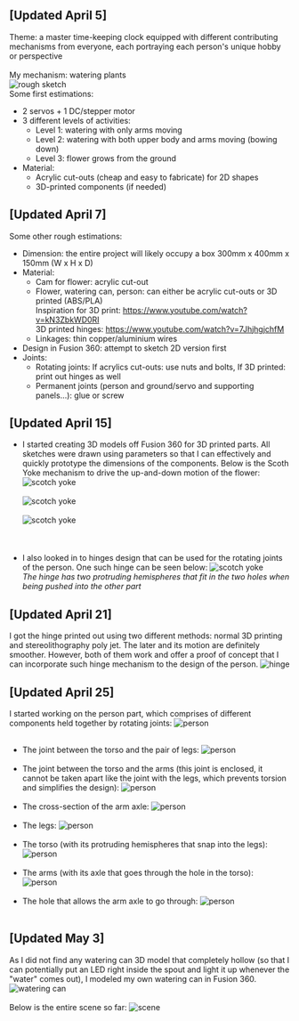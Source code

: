 [Updated April 5]
---------------

Theme: a master time-keeping clock equipped with different contributing mechanisms from everyone, each portraying each person's unique hobby or perspective<br><br>
My mechanism: watering plants  
![rough sketch](https://raw.githubusercontent.com/vtn238/machineLab/master/finalProject/IMG_20200405_175443.jpg)  
Some first estimations:  
* 2 servos + 1 DC/stepper motor
* 3 different levels of activities:
  * Level 1: watering with only arms moving
  * Level 2: watering with both upper body and arms moving (bowing down)
  * Level 3: flower grows from the ground
* Material:
  * Acrylic cut-outs (cheap and easy to fabricate) for 2D shapes
  * 3D-printed components (if needed)
    
[Updated April 7]
---------------
Some other rough estimations:
* Dimension: the entire project will likely occupy a box 300mm x 400mm x 150mm (W x H x D)
* Material:
  * Cam for flower: acrylic cut-out
  * Flower, watering can, person: can either be acrylic cut-outs or 3D printed (ABS/PLA)
  <br>Inspiration for 3D print: https://www.youtube.com/watch?v=kN3ZbkWD0RI
  <br>3D printed hinges: https://www.youtube.com/watch?v=7JhjhgjchfM
  * Linkages: thin copper/aluminium wires
* Design in Fusion 360: attempt to sketch 2D version first
* Joints:
  * Rotating joints: If acrylics cut-outs: use nuts and bolts, If 3D printed: print out hinges as well
  * Permanent joints (person and ground/servo and supporting panels...): glue or screw  

[Updated April 15]
---------------
- I started creating 3D models off Fusion 360 for 3D printed parts. All sketches were drawn using parameters so that I can effectively and quickly prototype the dimensions of the components. Below is the Scoth Yoke mechanism to drive the up-and-down motion of the flower:<br>
![scotch yoke](https://raw.githubusercontent.com/nguyenvince/machineLab/master/finalProject/Screenshot%20(12).png)<br><br>
![scotch yoke](https://raw.githubusercontent.com/nguyenvince/machineLab/master/finalProject/Screenshot%20(13).png)<br><br>
![scotch yoke](https://raw.githubusercontent.com/nguyenvince/machineLab/master/finalProject/Screenshot%20(14).png)<br><br>
<br><br>
- I also looked in to hinges design that can be used for the rotating joints of the person. One such hinge can be seen below:
![scotch yoke](https://raw.githubusercontent.com/nguyenvince/machineLab/master/finalProject/Screenshot%20(15).png)<br>
*The hinge has two protruding hemispheres that fit in the two holes when being pushed into the other part*<br>

[Updated April 21]
-----------------
I got the hinge printed out using two different methods: normal 3D printing and stereolithography poly jet. The later and its motion are definitely smoother. However, both of them work and offer a proof of concept that I can incorporate such hinge mechanism to the design of the person.
![hinge](https://raw.githubusercontent.com/nguyenvince/machineLab/master/finalProject/IMG_20200421_173802.jpg)<br>

[Updated April 25]
-----------------
I started working on the person part, which comprises of different components held together by rotating joints:
![person](https://raw.githubusercontent.com/nguyenvince/machineLab/master/finalProject/Screenshot%20(17).png)<br><br>
- The joint between the torso and the pair of legs:
![person](https://raw.githubusercontent.com/nguyenvince/machineLab/master/finalProject/Screenshot%20(18).png)<br><br>
- The joint between the torso and the arms (this joint is enclosed, it cannot be taken apart like the joint with the legs, which prevents torsion and simplifies the design): 
![person](https://raw.githubusercontent.com/nguyenvince/machineLab/master/finalProject/Screenshot%20(19).png)<br><br>
- The cross-section of the arm axle:
![person](https://raw.githubusercontent.com/nguyenvince/machineLab/master/finalProject/Screenshot%20(20).png)<br><br>
- The legs:
![person](https://raw.githubusercontent.com/nguyenvince/machineLab/master/finalProject/Screenshot%20(21).png)<br><br>
- The torso (with its protruding hemispheres that snap into the legs):
![person](https://raw.githubusercontent.com/nguyenvince/machineLab/master/finalProject/Screenshot%20(22).png)<br><br>
- The arms (with its axle that goes through the hole in the torso):
![person](https://raw.githubusercontent.com/nguyenvince/machineLab/master/finalProject/Screenshot%20(24).png)<br><br>
- The hole that allows the arm axle to go through:
![person](https://raw.githubusercontent.com/nguyenvince/machineLab/master/finalProject/Screenshot%20(23).png)<br><br>

[Updated May 3]
-----------------
As I did not find any watering can 3D model that completely hollow (so that I can potentially put an LED right inside the spout and light it up whenever the "water" comes out), I modeled my own watering can in Fusion 360.
![watering can](https://raw.githubusercontent.com/nguyenvince/machineLab/master/finalProject/Screenshot%20(36).png)<br><br>
Below is the entire scene so far:
![scene](https://raw.githubusercontent.com/nguyenvince/machineLab/master/finalProject/Screenshot%20(37).png)<br><br>
